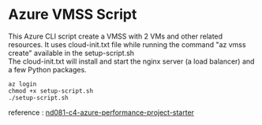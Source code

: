 # Azure VMSS Script

This Azure CLI script create a VMSS with 2 VMs and other related resources. 
It uses cloud-init.txt file while running the command "az vmss create" available in the setup-script.sh  
The cloud-init.txt will install and start the nginx server (a load balancer) and a few Python packages.  
```
az login
chmod +x setup-script.sh
./setup-script.sh
```
reference : [nd081-c4-azure-performance-project-starter](https://github.com/udacity/nd081-c4-azure-performance-project-starter/blob/master/cloud-init.txt)
